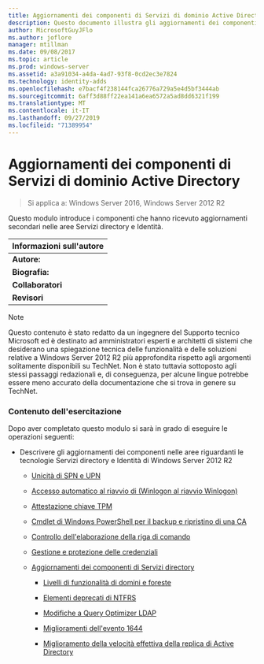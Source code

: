 ```yaml
---
title: Aggiornamenti dei componenti di Servizi di dominio Active Directory
description: Questo documento illustra gli aggiornamenti dei componenti di servizi di dominio Active Directory per Windows Server 2012 R2
author: MicrosoftGuyJFlo
ms.author: joflore
manager: mtillman
ms.date: 09/08/2017
ms.topic: article
ms.prod: windows-server
ms.assetid: a3a91034-a4da-4ad7-93f8-0cd2ec3e7824
ms.technology: identity-adds
ms.openlocfilehash: e7bacf4f238144fca26776a729a5e4d5bf3444ab
ms.sourcegitcommit: 6aff3d88ff22ea141a6ea6572a5ad8dd6321f199
ms.translationtype: MT
ms.contentlocale: it-IT
ms.lasthandoff: 09/27/2019
ms.locfileid: "71389954"
---
```

# <a name="active-directory-domain-services-component-updates"></a>Aggiornamenti dei componenti di Servizi di dominio Active Directory

>Si applica a: Windows Server 2016, Windows Server 2012 R2

Questo modulo introduce i componenti che hanno ricevuto aggiornamenti secondari nelle aree Servizi directory e Identità.  


| Informazioni sull'autore |
|------------------|
|   **Autore:**    |
|     **Biografia:**     |
| **Collaboratori** |
|  **Revisori**   |

> [!NOTE]  
> Questo contenuto è stato redatto da un ingegnere del Supporto tecnico Microsoft ed è destinato ad amministratori esperti e architetti di sistemi che desiderano una spiegazione tecnica delle funzionalità e delle soluzioni relative a Windows Server 2012 R2 più approfondita rispetto agli argomenti solitamente disponibili su TechNet. Non è stato tuttavia sottoposto agli stessi passaggi redazionali e, di conseguenza, per alcune lingue potrebbe essere meno accurato della documentazione che si trova in genere su TechNet.  

### <a name="what-you-will-learn"></a>Contenuto dell'esercitazione  
Dopo aver completato questo modulo si sarà in grado di eseguire le operazioni seguenti:  

-   Descrivere gli aggiornamenti dei componenti nelle aree riguardanti le tecnologie Servizi directory e Identità di Windows Server 2012 R2  

    -   [Unicità di SPN e UPN](../../../ad-ds/manage/component-updates/SPN-and-UPN-uniqueness.md)  

    -   [Accesso automatico al riavvio di &#40;Winlogon al riavvio Winlogon&#41;](../../../ad-ds/manage/component-updates/Winlogon-Automatic-Restart-Sign-On--ARSO-.md)  

    -   [Attestazione chiave TPM](../../../ad-ds/manage/component-updates/TPM-Key-Attestation.md)  

    -   [Cmdlet di Windows PowerShell per il backup e ripristino di una CA](../../../ad-ds/manage/component-updates/CA-Backup-and-Restore-Windows-PowerShell-cmdlets.md)  

    -   [Controllo dell'elaborazione della riga di comando](../../../ad-ds/manage/component-updates/Command-line-process-auditing.md)  

    -   [Gestione e protezione delle credenziali](https://technet.microsoft.com/library/dn408190.aspx)  

    -   [Aggiornamenti dei componenti di Servizi directory](../../../ad-ds/manage/component-updates/Directory-Services-component-updates.md)  

        -   [Livelli di funzionalità di domini e foreste](../../../ad-ds/manage/component-updates/../../../ad-ds/manage/component-updates/Directory-Services-component-updates.md#BKMK_FL)  

        -   [Elementi deprecati di NTFRS](../../../ad-ds/manage/component-updates/Directory-Services-component-updates.md#BKMK_NTFRS)  

        -   [Modifiche a Query Optimizer LDAP](../../../ad-ds/manage/component-updates/../../../ad-ds/manage/component-updates/Directory-Services-component-updates.md#BKMK_LDAPQuery)  

        -   [Miglioramenti dell'evento 1644](../../../ad-ds/manage/component-updates/Directory-Services-component-updates.md#BKMK_1644)  

        -   [Miglioramento della velocità effettiva della replica di Active Directory](../../../ad-ds/manage/component-updates/../../../ad-ds/manage/component-updates/Directory-Services-component-updates.md#BKMK_ADRepl)  



